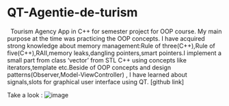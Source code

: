 # QT-Agentie-de-turism

&nbsp; Tourism Agency App in C++ for semester project for OOP course. My main purpose at the time was practicing the OOP concepts. I have acquired strong knowledge about memory management:Rule of three(C++),Rule of five(C++),RAII,memory leaks,dangling pointers,smart pointers.I implement a small part from class ‘vector’ from STL C++ using concepts like iterators,template etc.Beside of OOP concepts and design patterns(Observer,Model-ViewController) , I have learned about signals,slots for graphical user interface using QT. [github link]

Take a look :
![image](https://user-images.githubusercontent.com/30391543/222966932-6079bd7d-982a-45f0-8efb-689ac7b9636f.png)
